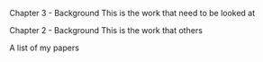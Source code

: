 Chapter 3 - Background
This is the work that need to be looked at

Chapter 2 - Background
 This is the work that others

A list of my papers

